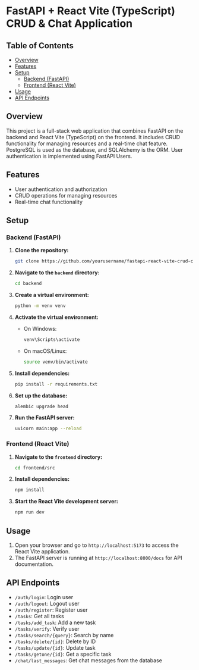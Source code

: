# FastAPI + React Vite (TypeScript) CRUD & Chat Application

## Table of Contents
- [Overview](#overview)
- [Features](#features)
- [Setup](#setup)
  - [Backend (FastAPI)](#backend-fastapi)
  - [Frontend (React Vite)](#frontend-react-vite)
- [Usage](#usage)
- [API Endpoints](#api-endpoints)

## Overview
This project is a full-stack web application that combines FastAPI on the backend and React Vite (TypeScript) on the frontend. It includes CRUD functionality for managing resources and a real-time chat feature. PostgreSQL is used as the database, and SQLAlchemy is the ORM. User authentication is implemented using FastAPI Users.

## Features
- User authentication and authorization
- CRUD operations for managing resources
- Real-time chat functionality

## Setup

### Backend (FastAPI)
1. **Clone the repository:**
    ```bash
    git clone https://github.com/yourusername/fastapi-react-vite-crud-chat.git
    ```

2. **Navigate to the `backend` directory:**
    ```bash
    cd backend
    ```

3. **Create a virtual environment:**
    ```bash
    python -m venv venv
    ```

4. **Activate the virtual environment:**
    - On Windows:
        ```bash
        venv\Scripts\activate
        ```
    - On macOS/Linux:
        ```bash
        source venv/bin/activate
        ```

5. **Install dependencies:**
    ```bash
    pip install -r requirements.txt
    ```

6. **Set up the database:**
    ```bash
    alembic upgrade head
    ```

7. **Run the FastAPI server:**
    ```bash
    uvicorn main:app --reload
    ```

### Frontend (React Vite)
1. **Navigate to the `frontend` directory:**
    ```bash
    cd frontend/src
    ```

2. **Install dependencies:**
    ```bash
    npm install
    ```

3. **Start the React Vite development server:**
    ```bash
    npm run dev
    ```

## Usage
1. Open your browser and go to `http://localhost:5173` to access the React Vite application.
2. The FastAPI server is running at `http://localhost:8000/docs` for API documentation.

## API Endpoints
- `/auth/login`: Login user
- `/auth/logout`: Logout user
- `/auth/register`: Register user
- `/tasks`: Get all tasks
- `/tasks/add_task`: Add a new task
- `/tasks/verify`: Verify user
- `/tasks/search/{query}`: Search by name
- `/tasks/delete/{id}`: Delete by ID
- `/tasks/update/{id}`: Update task
- `/tasks/getone/{id}`: Get a specific task
- `/chat/last_messages`: Get chat messages from the database
